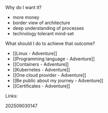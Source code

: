 Why do I want it?

- more money
- border view of architecture
- deep understanding of processes
- technology tolerant mind-set

What should I do to achieve that outcome?

- [[Linux - Adventure]]
- [[Programming language - Adventure]]
- [[Containers - Adventure]]
- [[Kubernetes - Adventure]]
- [[One cloud provider - Adventure]]
- [[Be public about my journey - Adventure]]
- [[Certificates - Adventure]]

Links: 

202509030147

